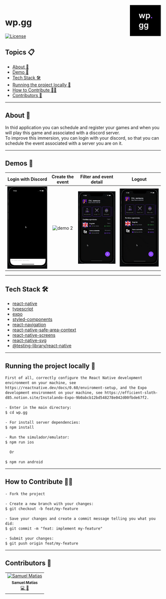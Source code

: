 <img src="docs/assets/logo.png" alt="logo" title="&quot;Pascal&quot;" width="100" align="right" />

# wp.gg

[![License](https://img.shields.io/static/v1?label=license&message=MIT&color=8257E6&labelColor=0A1033)](LICENSE)

<h2 align="left">Topics 📋</h2>

   <p>
   
   - [About 📖](#about-)
   - [Demo 📱](#demo-)
   - [Tech Stack 🛠️](#tech-stack-%EF%B8%8F)
   - [Running the project locally  🔨](#running-the-project-locally--)
   - [How to Contribute 💪🏾](#how-to-contribute-)
   - [Contributors 🚀](#contributors-)

   </p>

---

<h2 align="left">About 📖</h2>

<p align="left">
In thid application you can schedule and register your games and when you will play this game and associated with a discord server.
<br> 
To improve this immersion, you can login with your discord, so that you can schedule the event associated with a server you are on it.
</p>

---

<h2 align="left">Demos 📱</h2>

|                                      Login with Discord                                      |                                    Create the event                                    |                                        Filter and event detail                                         |                                      Logout                                      |
| :------------------------------------------------------------------------------------------: | :------------------------------------------------------------------------------------: | :----------------------------------------------------------------------------------------------------: | :------------------------------------------------------------------------------: |
| <img alt="demo 1" width="250" title="Demo 1" src="docs/assets/app-login-with-discord.gif" /> | <img alt="demo 2" width="250" title="Demo 2" src="docs/assets/app-create-event.gif" /> | <img alt="demo 3" width="250" title="Demo 3" src="docs/assets/app-filter-and-show-event-detail.gif" /> | <img alt="demo 4" width="250" title="Demo 4" src="docs/assets/app-logout.gif" /> |

---

<h2 align="left">Tech Stack 🛠️</h2>

   <p>

- <a href="https://reactnative.dev/">react-native</a><br>
- <a href="https://www.typescriptlang.org/">typescript</a><br>
- <a href="https://expo.dev/client">expo</a><br>
- <a href="https://styled-components.com/">styled-components</a><br>
- <a href="https://reactnavigation.org/">react-navigation</a><br>
- <a href="https://www.npmjs.com/package/react-native-safe-area-context">react-native-safe-area-context</a><br>
- <a href="https://www.npmjs.com/package/react-native-screens">react-native-screens</a><br>
- <a href="https://www.npmjs.com/package/react-native-svg">react-native-svg</a><br>
- <a href="https://callstack.github.io/react-native-testing-library/">@testing-library/react-native</a><br>
</p>

---

<h2 align="left">Running the project locally  🔨</h2>

```
First of all, correctly configure the React Native development environment on your machine, see https://reactnative.dev/docs/0.60/enviroment-setup, and the Expo development environment on your machine, see https://efficient-sloth-d85.notion.site/Instalando-Expo-9b0abcb12bd548278e042d00fbde67f2.

- Enter in the main directory:
$ cd wp.gg

- For install server dependencies:
$ npm install

- Run the simulador/emulator:
$ npm run ios

  Or

$ npm run android
```

---

<h2 align="left">How to Contribute 💪🏾</h2>

```
- Fork the project

- Create a new branch with your changes:
$ git checkout -b feat/my-feature

- Save your changes and create a commit message telling you what you did:
$ git commit -m "feat: implement my-feature"

- Submit your changes:
$ git push origin feat/my-feature
```

---

<h2 align="left">Contributors 🚀</h2>

<!-- prettier-ignore -->
<table>
  <tr>
    <td align="center"><a href="https://www.samuelematias.com/"><img src="https://avatars.githubusercontent.com/u/5155386?v=4" width="100px;" alt="Samuel Matias"/><br /><sub><b>Samuel Matias</b></sub></a><br /><a href="https://www.linkedin.com/in/samuelematias/"title="Code">💻</a><a href="https://twitter.com/samuelematias"title="Design"> 🎨</a></td></td>
</table>
